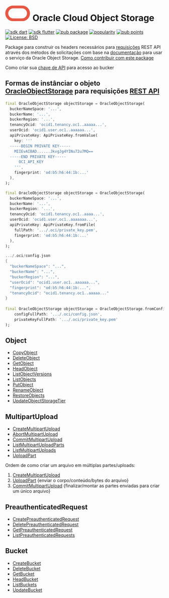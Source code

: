 # [![Oracle](https://raw.githubusercontent.com/Suebersson/oracle_object_storage/main/oracle.svg)](https://www.oracle.com/br/cloud/) Oracle Cloud Object Storage

[![sdk dart](https://img.shields.io/badge/SDK-Dart-blue.svg)](https://dart.dev/get-dart)
[![sdk flutter](https://img.shields.io/badge/SDK-Flutter-blue.svg)](https://docs.flutter.dev/get-started/install)
[![pub package](https://img.shields.io/pub/v/oracle_object_storage.svg?color=blue)](https://pub.dev/packages/oracle_object_storage)
[![popularity](https://img.shields.io/pub/popularity/oracle_object_storage?logo=dart)](https://pub.dev/packages/oracle_object_storage/score)
[![pub points](https://img.shields.io/pub/points/oracle_object_storage?logo=dart)](https://pub.dev/packages/oracle_object_storage/score)
[![License: BSD](https://img.shields.io/badge/license-BSD-blue.svg)](https://pub.dev/packages/oracle_object_storage/license)


Package para construir os headers necessários para [requisições](https://docs.oracle.com/en-us/iaas/Content/API/Concepts/signingrequests.htm#Request_Signatures) REST API através dos métodos de solicitações com base na [documentação](https://docs.oracle.com/en-us/iaas/api/#/pt/objectstorage/20160918/) para usar o serviço da Oracle Object Storage. [Como contribuir com este package](https://github.com/Suebersson/oracle_object_storage/blob/main/CONTRIBUTING.md)

Como criar sua [chave de API](https://docs.oracle.com/en/learn/manage-oci-restapi/index.html#task-1-set-up-oracle-cloud-infrastructure-api-keys) para acesso ao bucker

## Formas de instânciar o objeto [OracleObjectStorage](https://docs.oracle.com/pt-br/iaas/Content/Object/Concepts/objectstorageoverview.htm) para requisições [REST API](https://docs.oracle.com/en/learn/manage-oci-restapi/index.html#introduction)

```dart
final OracleObjectStorage objectStorage = OracleObjectStorage(
  buckerNameSpace: '...', 
  buckerName: '...', 
  buckerRegion: '...', 
  tenancyOcid: 'ocid1.tenancy.oc1..aaaaa...', 
  userOcid: 'ocid1.user.oc1..aaaaaa...', 
  apiPrivateKey: ApiPrivateKey.fromValue(
    key: '''
  -----BEGIN PRIVATE KEY-----
    MIIEvAIBAD......JkvgJg4YINu72u7MQ==
  -----END PRIVATE KEY-----
      OCI_API_KEY
    ''', 
    fingerprint: 'od:b5:h6:44:1b:...'
  ),
);
```

```dart
final OracleObjectStorage objectStorage = OracleObjectStorage(
  buckerNameSpace: '...', 
  buckerName: '...', 
  buckerRegion: '...', 
  tenancyOcid: 'ocid1.tenancy.oc1..aaaa...', 
  userOcid: 'ocid1.user.oc1..aaaaaaa...', 
  apiPrivateKey: ApiPrivateKey.fromFile(
    fullPath: '.../.oci/private_key.pem',
    fingerprint: 'od:b5:h6:44:1b:...'
  ),
);
```

```dart
.../.oci/config.json
{
  "buckerNameSpace": "...",
  "buckerName": "...",
  "buckerRegion": "...",
  "userOcid": "ocid1.user.oc1..aaaaaa...",
  "fingerprint": "od:b5:h6:44:1b:...",
  "tenancyOcid": "ocid1.tenancy.oc1..aaaaa..."
}

final OracleObjectStorage objectStorage = OracleObjectStorage.fromConfig(
    configFullPath: '.../.oci/config.json',
    privateKeyFullPath: '.../.oci/private_key.pem'
);
```

## Object
- [CopyObject](https://github.com/Suebersson/oracle_object_storage/blob/main/lib/src/object/src/copy_object.md)
- [DeleteObject](https://github.com/Suebersson/oracle_object_storage/blob/main/lib/src/object/src/delete_object.md)
- [GetObject](https://github.com/Suebersson/oracle_object_storage/blob/main/lib/src/object/src/get_object.md)
- [HeadObject](https://github.com/Suebersson/oracle_object_storage/blob/main/lib/src/object/src/head_object.md)
- [ListObjectVersions](https://github.com/Suebersson/oracle_object_storage/blob/main/lib/src/object/src/list_object_versions.md)
- [ListObjects](https://github.com/Suebersson/oracle_object_storage/blob/main/lib/src/object/src/list_objects.md)
- [PutObject](https://github.com/Suebersson/oracle_object_storage/blob/main/lib/src/object/src/put_object.md)
- [RenameObject](https://github.com/Suebersson/oracle_object_storage/blob/main/lib/src/object/src/rename_object.md)
- [RestoreObjects](https://github.com/Suebersson/oracle_object_storage/blob/main/lib/src/object/src/restore_objects.md)
- [UpdateObjectStorageTier](https://github.com/Suebersson/oracle_object_storage/blob/main/lib/src/object/src/update_object_storage_tier.md)


## MultipartUpload
- [CreateMultipartUpload](https://github.com/Suebersson/oracle_object_storage/blob/main/lib/src/multipart_upload/src/create_multipart_upload.md)
- [AbortMultipartUpload](https://github.com/Suebersson/oracle_object_storage/blob/main/lib/src/multipart_upload/src/abort_multipart_upload.md)
- [CommitMultipartUpload](https://github.com/Suebersson/oracle_object_storage/blob/main/lib/src/multipart_upload/src/commit_multipart_upload.md)
- [ListMultipartUploadParts](https://github.com/Suebersson/oracle_object_storage/blob/main/lib/src/multipart_upload/src/list_multipart_upload_parts.md)
- [ListMultipartUploads](https://github.com/Suebersson/oracle_object_storage/blob/main/lib/src/multipart_upload/src/list_multipart_uploads.md)
- [UploadPart](https://github.com/Suebersson/oracle_object_storage/blob/main/lib/src/multipart_upload/src/upload_part.md)

Ordem de como criar um arquivo em múltiplas partes/uploads:

  1. [CreateMultipartUpload](https://github.com/Suebersson/oracle_object_storage/blob/main/lib/src/multipart_upload/src/create_multipart_upload.md)
  2. [UploadPart](https://github.com/Suebersson/oracle_object_storage/blob/main/lib/src/multipart_upload/src/upload_part.md) {enviar o corpo/conteúdo/bytes do arquivo}
  3. [CommitMultipartUpload](https://github.com/Suebersson/oracle_object_storage/blob/main/lib/src/multipart_upload/src/commit_multipart_upload.md) {finalizar/montar as partes enviadas para criar um único arquivo}


## PreauthenticatedRequest
  - [CreatePreauthenticatedRequest](https://github.com/Suebersson/oracle_object_storage/blob/main/lib/src/preauthenticated_request/src/create_preauthenticated_request.md)
  - [DeletePreauthenticatedRequest](https://github.com/Suebersson/oracle_object_storage/blob/main/lib/src/preauthenticated_request/src/delete_preauthenticated_request.md)
  - [GetPreauthenticatedRequest](https://github.com/Suebersson/oracle_object_storage/blob/main/lib/src/preauthenticated_request/src/get_preauthenticated_request.md)
  - [ListPreauthenticatedRequests](https://github.com/Suebersson/oracle_object_storage/blob/main/lib/src/preauthenticated_request/src/list_preauthenticated_requests.md)

  ## Bucket
  - [CreateBucket](https://github.com/Suebersson/oracle_object_storage/blob/main/lib/src/bucket/src/create_bucket.md)
  - [DeleteBucket](https://github.com/Suebersson/oracle_object_storage/blob/main/lib/src/bucket/src/delete_bucket.md)
  - [GetBucket](https://github.com/Suebersson/oracle_object_storage/blob/main/lib/src/bucket/src/get_bucket.md)
  - [HeadBucket](https://github.com/Suebersson/oracle_object_storage/blob/main/lib/src/bucket/src/head_bucket.md)
  - [ListBuckets](https://github.com/Suebersson/oracle_object_storage/blob/main/lib/src/bucket/src/list_buckets.md)
  - [UpdateBucket](https://github.com/Suebersson/oracle_object_storage/blob/main/lib/src/bucket/src/update_bucket.md)
